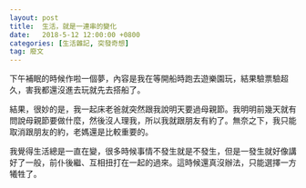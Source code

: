 ```yaml
---
layout: post
title:  生活，就是一連串的變化
date:   2018-5-12 12:00:00 +0800
categories: [生活雜記, 突發奇想]
tag: 廢文
---
```



下午補眠的時候作啦一個夢，內容是我在等開船時跑去遊樂園玩，結果驗票驗超久，害我都還沒進去玩就先去搭船了。

結果，很妙的是，我一起床老爸就突然跟我說明天要過母親節。我明明前幾天就有問說母親節要做什麼，然後沒人理我，所以我就跟朋友有約了。無奈之下，我只能取消跟朋友的約，老媽還是比較重要的。

我覺得生活總是一直在變，很多時候事情不發生就是不發生，但是一發生就好像講好了一般，前仆後繼、互相扭打在一起的過來。這時候還真沒辦法，只能選擇一方犧牲了。